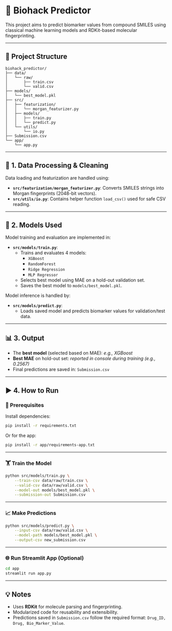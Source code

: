 # 🧬 Biohack Predictor

This project aims to predict biomarker values from compound SMILES using classical machine learning models and RDKit-based molecular fingerprinting.

---

## 📂 Project Structure

```
biohack_predictor/
├── data/
│   └── raw/
│       ├── train.csv
│       └── valid.csv
├── models/
│   └── best_model.pkl
├── src/
│   ├── featurization/
│   │   └── morgan_featurizer.py
│   ├── models/
│   │   ├── train.py
│   │   └── predict.py
│   └── utils/
│       └── io.py
├── Submission.csv
└── app/
    └── app.py
```

---

## 🧹 1. Data Processing & Cleaning

Data loading and featurization are handled using:
- **`src/featurization/morgan_featurizer.py`**: Converts SMILES strings into Morgan fingerprints (2048-bit vectors).
- **`src/utils/io.py`**: Contains helper function `load_csv()` used for safe CSV reading.

---

## 🤖 2. Models Used

Model training and evaluation are implemented in:
- **`src/models/train.py`**:
  - Trains and evaluates 4 models:  
    - `XGBoost`
    - `RandomForest`
    - `Ridge Regression`
    - `MLP Regressor`
  - Selects best model using MAE on a hold-out validation set.
  - Saves the best model to `models/best_model.pkl`.

Model inference is handled by:
- **`src/models/predict.py`**:
  - Loads saved model and predicts biomarker values for validation/test data.

---

## 📊 3. Output

- The **best model** (selected based on MAE): _e.g., XGBoost_
- **Best MAE** on hold-out set: _reported in console during training (e.g., 0.2567)_
- Final predictions are saved in: `Submission.csv`

---

## ▶️ 4. How to Run

### 📌 Prerequisites

Install dependencies:
```bash
pip install -r requirements.txt
```

Or for the app:
```bash
pip install -r app/requirements-app.txt
```

---

### 🏋️ Train the Model

```bash
python src/models/train.py \
    --train-csv data/raw/train.csv \
    --valid-csv data/raw/valid.csv \
    --model-out models/best_model.pkl \
    --submission-out Submission.csv
```

---

### 📈 Make Predictions

```bash
python src/models/predict.py \
    --input-csv data/raw/valid.csv \
    --model-path models/best_model.pkl \
    --output-csv new_submission.csv
```

---

### 🌐 Run Streamlit App (Optional)

```bash
cd app
streamlit run app.py
```

---

## 💡 Notes

- Uses **RDKit** for molecule parsing and fingerprinting.
- Modularized code for reusability and extensibility.
- Predictions saved in `Submission.csv` follow the required format: `Drug_ID, Drug, Bio_Marker_Value`.
